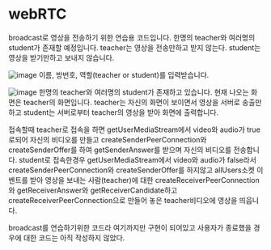 # webRTC
broadcast로 영상을 전송하기 위한 연습용 코드입니다. 한명의 teacher와 여러명의 student가 존재할 예정입니다.
teacher는 영상을 전송만하고 받지 않는다. student는 영상을 받기만하고 보내지 않습니다.

![image](https://user-images.githubusercontent.com/49871871/124053121-a2501080-da5a-11eb-9ce0-5880b7094449.png)
이름, 방번호, 역할(teacher or student)를 입력받습니다.

![image](https://user-images.githubusercontent.com/49871871/124053233-d297af00-da5a-11eb-98d2-c372769f770c.png)
한명의 teacher와 여러명의 student가 존재하고 있습니다. 현재 나오는 화면은 teacher의 화면입니다. teacher는 자신의 화면이 보이면서 영상을 서버로 송출만하고 student는 서버로부터 teacher의 영상을 받아 화면에 출력합니다.

접속할때 teacher로 접속을 하면 getUserMediaStream에서 video와 audio가 true로되어 자신의 비디오를 만들고 createSenderPeerConnection와 createSenderOffer를 하여 getSenderAnswer를 받으며 자신의 비디오를 전송합니다. 
student로 접속한경우 getUserMediaStream에서 video와 audio가 false라서 createSenderPeerConnection와 createSenderOffer를 하지않고 allUsers소켓 이벤트를 받아 영상을 보내는 사람(teacher)에 대한 createReceiverPeerConnection와 getReceiverAnswer와 getReceiverCandidate하고 createReceiverPeerConnection으로 만들어 놓은 teacher비디오에 영상을 띄웁니다.

broadcast를 연습하기위한 코드라 여기까지만 구현이 되어있고 사용자가 종료했을 경우에 대한 코드는 아직 작성하지 않았다.
